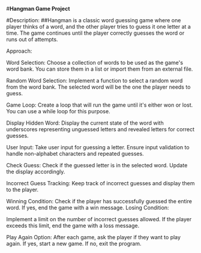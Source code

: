 #**Hangman Game Project**

#Description:
##Hangman is a classic word guessing game where one player thinks of a word, and the other player tries to guess it one letter at a time. 
The game continues until the player correctly guesses the word or runs out of attempts.

Approach:

Word Selection:
Choose a collection of words to be used as the game's word bank. You can store them in a list or import them from an external file.

Random Word Selection:
Implement a function to select a random word from the word bank. The selected word will be the one the player needs to guess.

Game Loop:
Create a loop that will run the game until it's either won or lost. You can use a while loop for this purpose.

Display Hidden Word:
Display the current state of the word with underscores representing unguessed letters and revealed letters for correct guesses.

User Input:
Take user input for guessing a letter. Ensure input validation to handle non-alphabet characters and repeated guesses.

Check Guess:
Check if the guessed letter is in the selected word. Update the display accordingly.

Incorrect Guess Tracking:
Keep track of incorrect guesses and display them to the player.

Winning Condition:
Check if the player has successfully guessed the entire word. If yes, end the game with a win message.
Losing Condition:

Implement a limit on the number of incorrect guesses allowed. If the player exceeds this limit, end the game with a loss message.

Play Again Option:
After each game, ask the player if they want to play again. If yes, start a new game. If no, exit the program.
